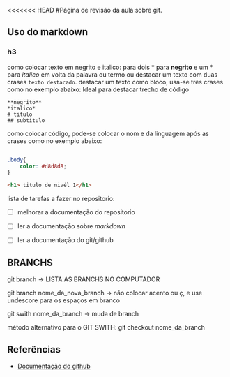 <<<<<<< HEAD
#Página de revisão da aula sobre git.
## Uso do markdown
### h3
como colocar texto em negrito e italico: para dois * para **negrito** e um * para *italico* em volta da palavra ou termo ou destacar um texto com duas crases ``texto destacado``.
destacar um texto como bloco, usa-se três crases como no exemplo abaixo:
Ideal para destacar trecho de código
```
**negrito**
*italico*
# titulo
## subtitulo
```
como colocar código, pode-se colocar o nom e da linguagem após as crases como no exemplo abaixo:
````css

.body{
    color: #d8d8d8;
}
````

````html
<h1> titulo de nivél 1</h1>
````

lista de tarefas a fazer no repositorio:

- [ ] melhorar a documentação do repositorio

- [ ] ler a documentação sobre *markdown*

- [ ] ler a documentação do git/github

## BRANCHS
git branch -> LISTA AS BRANCHS NO COMPUTADOR

git branch nome_da_nova_branch -> não colocar acento ou ç, e use undescore para os espaços em branco

git swith nome_da_branch -> muda de branch

método alternativo para o GIT SWITH: git checkout nome_da_branch
## Referências

* [Documentação do github](https://docs.github.com/pt/get-started/writing-on-github/getting-started-with-writing-and-formatting-on-github/basic-writing-and-formatting-syntax#headings)